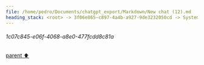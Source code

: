 ```yaml
---
file: /home/pedro/Documents/chatgpt_export/Markdown/New chat (12).md
heading_stack: <root> -> 3f06e865-c897-4a4b-a927-9de3232050cd -> System -> b071c1f2-263c-4341-9590-5213dca53085 -> System -> aaa2b49a-84e1-4810-bb7b-b731b4e96f38 -> User -> 841e4077-bd78-480f-814b-b79a9a92e559 -> Assistant -> Step 1: Probe Video for Duration -> aaa28510-70e7-4b0a-b4b4-43752da44402 -> User -> 5959d47b-4592-4d1b-8ad4-07096d9c5fcf -> Assistant -> aaa20452-6339-498f-a308-f7809045dac3 -> User -> e0c9b1a8-a937-49c0-b18f-4e993b1d06ec -> Assistant -> aaa24f19-97f1-4924-8cf1-c04b4f6c650d -> User -> 1c07c845-e06f-4068-a8e0-477fcdd8c81a
---
```

###### 1c07c845-e06f-4068-a8e0-477fcdd8c81a
[parent ⬆️](#aaa24f19-97f1-4924-8cf1-c04b4f6c650d)
